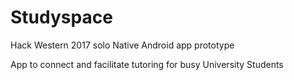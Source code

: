 # Studyspace

Hack Western 2017 solo Native Android app prototype

App to connect and facilitate tutoring for busy University Students
